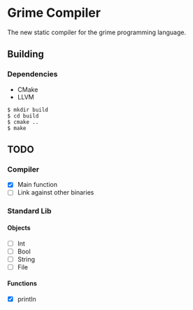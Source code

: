 # Grime Compiler
The new static compiler for the grime programming language.

## Building
### Dependencies
 * CMake
 * LLVM
```
$ mkdir build
$ cd build
$ cmake ..
$ make
```

## TODO

### Compiler
 - [x] Main function
 - [ ] Link against other binaries

### Standard Lib
#### Objects
 - [ ] Int
 - [ ] Bool
 - [ ] String
 - [ ] File

#### Functions
 - [x] println
